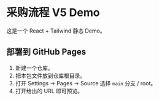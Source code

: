 # 采购流程 V5 Demo

这是一个 React + Tailwind 静态 Demo。

## 部署到 GitHub Pages
1. 新建一个仓库。
2. 把本包文件放到仓库根目录。
3. 打开 Settings → Pages → Source 选择 `main` 分支 / root。
4. 打开给出的 URL 即可预览。
